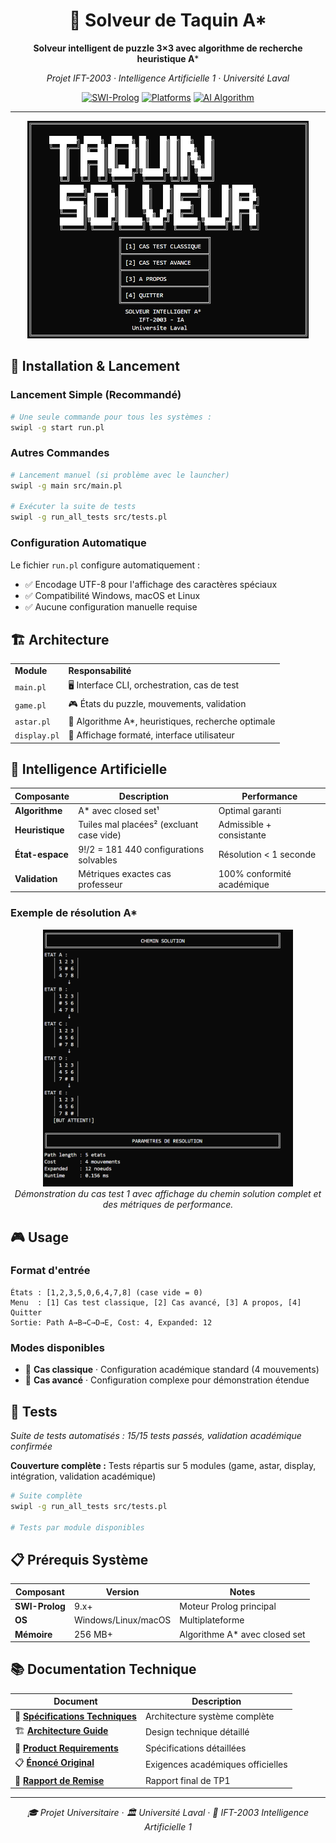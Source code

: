 <div align="center">

# 🧩 Solveur de Taquin A*

**Solveur intelligent de puzzle 3×3 avec algorithme de recherche heuristique A***

*Projet IFT-2003 · Intelligence Artificielle 1 · Université Laval*

[![SWI-Prolog](https://img.shields.io/badge/SWI--Prolog-9.x+-blue?style=flat-square)](https://www.swi-prolog.org/)
[![Platforms](https://img.shields.io/badge/Platform-Windows%20%7C%20Linux%20%7C%20macOS-lightgrey?style=flat-square)]()
[![AI Algorithm](https://img.shields.io/badge/AI-A*%20Search%20%7C%20Misplaced%20Tiles-green?style=flat-square)]()


</div>

---

<div align="center">
<img src="docs/images/menu_principal.png" alt="Menu principal Solveur Taquin" width="450">
</div>

## 🚀 Installation & Lancement

### Lancement Simple (Recommandé)
```bash
# Une seule commande pour tous les systèmes :
swipl -g start run.pl
```

### Autres Commandes
```bash
# Lancement manuel (si problème avec le launcher)
swipl -g main src/main.pl

# Exécuter la suite de tests
swipl -g run_all_tests src/tests.pl
```

### Configuration Automatique
Le fichier `run.pl` configure automatiquement :
- ✅ Encodage UTF-8 pour l'affichage des caractères spéciaux
- ✅ Compatibilité Windows, macOS et Linux
- ✅ Aucune configuration manuelle requise

## 🏗️ Architecture

<table>
<tr><td><strong>Module</strong></td><td><strong>Responsabilité</strong></td></tr>
<tr><td><code>main.pl</code></td><td>🖥️ Interface CLI, orchestration, cas de test</td></tr>
<tr><td><code>game.pl</code></td><td>🎮 États du puzzle, mouvements, validation</td></tr>
<tr><td><code>astar.pl</code></td><td>🧠 Algorithme A*, heuristiques, recherche optimale</td></tr>
<tr><td><code>display.pl</code></td><td>🎨 Affichage formaté, interface utilisateur</td></tr>
</table>


## 🤖 Intelligence Artificielle

| Composante | Description | Performance |
|------------|-------------|-------------|
| **Algorithme** | A* avec closed set¹ | Optimal garanti |
| **Heuristique** | Tuiles mal placées² (excluant case vide) | Admissible + consistante |
| **État-espace** | 9!/2 = 181 440 configurations solvables | Résolution < 1 seconde |
| **Validation** | Métriques exactes cas professeur | 100% conformité académique |

### Exemple de résolution A*

<div align="center">
<img src="docs/images/CasTest1.png" alt="Cas Test 1 - Résolution A*" width="400">
<br><em>Démonstration du cas test 1 avec affichage du chemin solution complet et des métriques de performance.</em>
</div>


## 🎮 Usage

### Format d'entrée
```
États : [1,2,3,5,0,6,4,7,8] (case vide = 0)
Menu  : [1] Cas test classique, [2] Cas avancé, [3] A propos, [4] Quitter
Sortie: Path A→B→C→D→E, Cost: 4, Expanded: 12
```

### Modes disponibles
- 🎯 **Cas classique** · Configuration académique standard (4 mouvements)
- 🚀 **Cas avancé** · Configuration complexe pour démonstration étendue

## 🧪 Tests

*Suite de tests automatisés : 15/15 tests passés, validation académique confirmée*

**Couverture complète :** Tests répartis sur 5 modules (game, astar, display, intégration, validation académique)

```bash
# Suite complète
swipl -g run_all_tests src/tests.pl

# Tests par module disponibles
```

## 📋 Prérequis Système

| Composant | Version | Notes |
|-----------|---------|-------|
| **SWI-Prolog** | 9.x+ | Moteur Prolog principal |
| **OS** | Windows/Linux/macOS | Multiplateforme |
| **Mémoire** | 256 MB+ | Algorithme A* avec closed set |

## 📚 Documentation Technique

| Document | Description |
|----------|-------------|
| 📐 [**Spécifications Techniques**](docs/specifications_techniques.md) | Architecture système complète |
| 🏗️ [**Architecture Guide**](docs/architecture.md) | Design technique détaillé |
| 📄 [**Product Requirements**](docs/prd.md) | Spécifications détaillées |
| 📋 [**Énoncé Original**](archive/TP1_Enonce_Reformule.md) | Exigences académiques officielles |
| 📝 [**Rapport de Remise**](docs/rapport_tp1.md) | Rapport final de TP1 |

---

<div align="center">

*🎓 Projet Universitaire · 🏛️ Université Laval · 🤖 IFT-2003 Intelligence Artificielle 1*

</div>